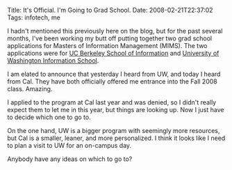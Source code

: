 Title: It's Official. I'm Going to Grad School.
Date: 2008-02-21T22:37:02
Tags: infotech, me


I hadn't mentioned this previously here on the blog, but for the past several months, I've been working my butt off putting together two grad school applications for Masters of Information Management (MIMS). The two applications were for <a href="http://ischool.berkeley.edu" target="_blank">UC Berkeley School of Information</a> and <a href="http://www.ischool.washington.edu" target="_blank">University of Washington Information School</a>. 

I am elated to announce that yesterday I heard from UW, and today I heard from Cal. They have both officially offered me entrance into the Fall 2008 class. Amazing. 

I applied to the program at Cal last year and was denied, so I didn't really expect them to let me in this year, but things are looking up. Now I just have to decide which one to go to.

On the one hand, UW is a bigger program with seemingly more resources, but Cal is a smaller, leaner, and more personalized. I think it looks like I need to plan a visit to UW for an on-campus day.

Anybody have any ideas on which to go to? <!--break-->
